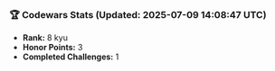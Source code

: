 ### 🏆 Codewars Stats (Updated: 2025-07-09 14:08:47 UTC)

- **Rank:** 8 kyu
- **Honor Points:** 3
- **Completed Challenges:** 1
